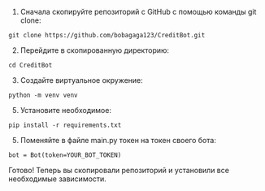 1. Сначала скопируйте репозиторий с GitHub с помощью команды git clone:

```git clone https://github.com/bobagaga123/CreditBot.git```

2. Перейдите в скопированную директорию:

```cd CreditBot```

3. Создайте виртуальное окружение:
   
```python -m venv venv```

5. Установите необходимое:

```pip install -r requirements.txt```

5. Поменяйте в файле main.py токен на токен своего бота:

```bot = Bot(token=YOUR_BOT_TOKEN)```

Готово! Теперь вы скопировали репозиторий и установили все необходимые зависимости.
